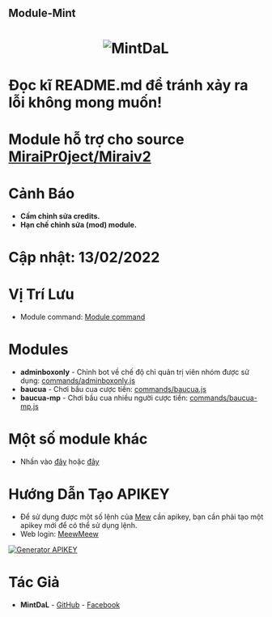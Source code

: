 ## Module-Mint

<h1 align="center">
	<img src="https://i.imgur.com/qFVhqcc.png" alt="MintDaL">
</h1>


# Đọc kĩ README.md để tránh xảy ra lỗi không mong muốn!

# Module hỗ trợ cho source [MiraiPr0ject/Miraiv2](https://github.com/miraiPr0ject/miraiv2)

# Cảnh Báo
- **Cấm chỉnh sửa credits.**
- **Hạn chế chỉnh sửa (mod) module.**

# Cập nhật: 13/02/2022

# Vị Trí Lưu
- Module command: [Module command](https://github.com/miraiPr0ject/miraiv2/tree/main/modules/commands)

# Modules
- **adminboxonly** - Chỉnh bot về chế độ chỉ quản trị viên nhóm được sử dụng: [commands/adminboxonly.js](modules/commands/adminboxonly.js)
- **baucua** - Chơi bầu cua cược tiền: [commands/baucua.js](modules/commands/baucua.js)
- **baucua-mp** - Chơi bầu cua nhiều người cược tiền: [commands/baucua-mp.js](modules/commands/baucua-mp.js)

# Một số module khác
- Nhấn vào [đây](https://github.com/MintDaL/Module-Miraiv2) hoặc [đây](https://github.com/ProCoderMew/Module-Miraiv2)


# Hướng Dẫn Tạo APIKEY 
- Để sử dụng được một số lệnh của [Mew](https://github.com/ProCoderMew/Module-Miraiv2) cần apikey, bạn cần phải tạo một apikey mới để có thể sử dụng lệnh.
- Web login: [MeewMeew](https://meewmeew.info/site)

[![Generator APIKEY](https://img.youtube.com/vi/HPiA_Pdtmcw/0.jpg)](https://youtu.be/HPiA_Pdtmcw)

# Tác Giả
- **MintDaL** - [GitHub](https://github.com/MintTester) - [Facebook](https://www.facebook.com/MyNameIsMintDaL)
